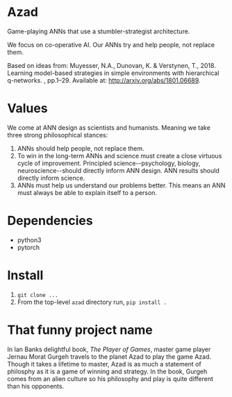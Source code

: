 # Azad

Game-playing ANNs that use a stumbler-strategist architecture. 

We focus on co-operative AI. Our ANNs try and help people, not replace them. 

Based on ideas from: Muyesser, N.A., Dunovan, K. & Verstynen, T., 2018. Learning model-based strategies in simple environments with hierarchical q-networks. , pp.1–29. Available at: http://arxiv.org/abs/1801.06689.


# Values

We come at ANN design as scientists and humanists. Meaning we take three strong philosophical stances:

1. ANNs should help people, not replace them. 
2. To win in the long-term ANNs and science must create a close virtuous cycle of improvement. Principled science--psychology, biology, neuroscience--should directly inform ANN design. ANN results should directly inform science.
3. ANNs must help us understand our problems better. This means an ANN must always be able to explain itself to a person. 

# Dependencies

- python3
- pytorch


# Install

1. `git clone ...`
2. From the top-level `azad` directory run, `pip install .`


# That funny project name

In Ian Banks delightful book, *The Player of Games*, master game player Jernau Morat Gurgeh travels to the planet Azad to play the game Azad. Though it takes a lifetime to master, Azad is as much a statement of philosphy as it is a game of winning and strategy. In the book, Gurgeh comes from an alien culture so his philosophy and play is quite different than his opponents. 

